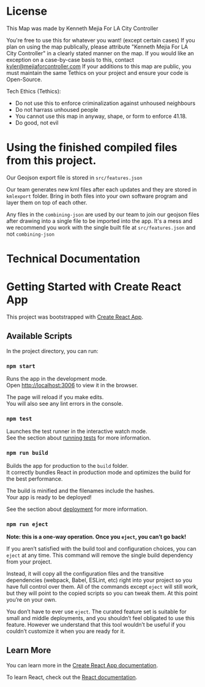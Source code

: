 # License

This Map was made by Kenneth Mejia For LA City Controller

You're free to use this for whatever you want! (except certain cases)
If you plan on using the map publically, please attribute "Kenneth Mejia For LA City Controller" in a clearly stated manner on the map. 
If you would like an exception on a case-by-case basis to this, contact kyler@mejiaforcontroller.com
If your additions to this map are public, you must maintain the same Tethics on your project and ensure your code is Open-Source.

Tech Ethics (Tethics):
- Do not use this to enforce criminalization against unhoused neighbours
- Do not harrass unhoused people
- You cannot use this map in anyway, shape, or form to enforce 41.18.
- Do good, not evil

# Using the finished compiled files from this project.
Our Geojson export file is stored in `src/features.json`

Our team generates new kml files after each updates and they are stored in `kmlexport` folder. Bring in both files into your own software program and layer them on top of each other.

Any files in the `combining-json` are used by our team to join our geojson files after drawing into a single file to be imported into the app. It's a mess and we recommend you work with the single built file at `src/features.json` and not `combining-json`

# Technical Documentation

# Getting Started with Create React App

This project was bootstrapped with [Create React App](https://github.com/facebook/create-react-app).

## Available Scripts

In the project directory, you can run:

### `npm start`

Runs the app in the development mode.\
Open [http://localhost:3006](http://localhost:3006) to view it in the browser.

The page will reload if you make edits.\
You will also see any lint errors in the console.

### `npm test`

Launches the test runner in the interactive watch mode.\
See the section about [running tests](https://facebook.github.io/create-react-app/docs/running-tests) for more information.

### `npm run build`

Builds the app for production to the `build` folder.\
It correctly bundles React in production mode and optimizes the build for the best performance.

The build is minified and the filenames include the hashes.\
Your app is ready to be deployed!

See the section about [deployment](https://facebook.github.io/create-react-app/docs/deployment) for more information.

### `npm run eject`

**Note: this is a one-way operation. Once you `eject`, you can’t go back!**

If you aren’t satisfied with the build tool and configuration choices, you can `eject` at any time. This command will remove the single build dependency from your project.

Instead, it will copy all the configuration files and the transitive dependencies (webpack, Babel, ESLint, etc) right into your project so you have full control over them. All of the commands except `eject` will still work, but they will point to the copied scripts so you can tweak them. At this point you’re on your own.

You don’t have to ever use `eject`. The curated feature set is suitable for small and middle deployments, and you shouldn’t feel obligated to use this feature. However we understand that this tool wouldn’t be useful if you couldn’t customize it when you are ready for it.

## Learn More

You can learn more in the [Create React App documentation](https://facebook.github.io/create-react-app/docs/getting-started).

To learn React, check out the [React documentation](https://reactjs.org/).
